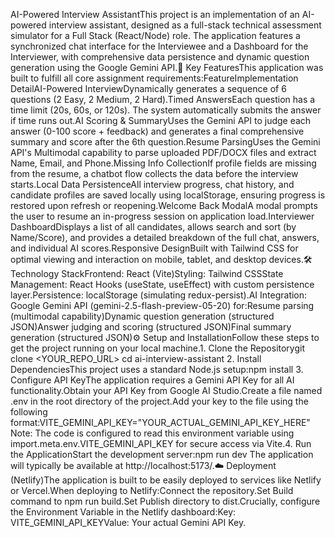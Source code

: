 AI-Powered Interview AssistantThis project is an implementation of an AI-powered interview assistant, designed as a full-stack technical assessment simulator for a Full Stack (React/Node) role. The application features a synchronized chat interface for the Interviewee and a Dashboard for the Interviewer, with comprehensive data persistence and dynamic question generation using the Google Gemini API.🚀 Key FeaturesThis application was built to fulfill all core assignment requirements:FeatureImplementation DetailAI-Powered InterviewDynamically generates a sequence of 6 questions (2 Easy, 2 Medium, 2 Hard).Timed AnswersEach question has a time limit (20s, 60s, or 120s). The system automatically submits the answer if time runs out.AI Scoring & SummaryUses the Gemini API to judge each answer (0-100 score + feedback) and generates a final comprehensive summary and score after the 6th question.Resume ParsingUses the Gemini API's Multimodal capability to parse uploaded PDF/DOCX files and extract Name, Email, and Phone.Missing Info CollectionIf profile fields are missing from the resume, a chatbot flow collects the data before the interview starts.Local Data PersistenceAll interview progress, chat history, and candidate profiles are saved locally using localStorage, ensuring progress is restored upon refresh or reopening.Welcome Back ModalA modal prompts the user to resume an in-progress session on application load.Interviewer DashboardDisplays a list of all candidates, allows search and sort (by Name/Score), and provides a detailed breakdown of the full chat, answers, and individual AI scores.Responsive DesignBuilt with Tailwind CSS for optimal viewing and interaction on mobile, tablet, and desktop devices.🛠️ Technology StackFrontend: React (Vite)Styling: Tailwind CSSState Management: React Hooks (useState, useEffect) with custom persistence layer.Persistence: localStorage (simulating redux-persist).AI Integration: Google Gemini API (gemini-2.5-flash-preview-05-20) for:Resume parsing (multimodal capability)Dynamic question generation (structured JSON)Answer judging and scoring (structured JSON)Final summary generation (structured JSON)⚙️ Setup and InstallationFollow these steps to get the project running on your local machine.1. Clone the Repositorygit clone <YOUR_REPO_URL>
cd ai-interview-assistant
2. Install DependenciesThis project uses a standard Node.js setup:npm install
3. Configure API KeyThe application requires a Gemini API Key for all AI functionality.Obtain your API Key from Google AI Studio.Create a file named .env in the root directory of the project.Add your key to the file using the following format:VITE_GEMINI_API_KEY="YOUR_ACTUAL_GEMINI_API_KEY_HERE"
Note: The code is configured to read this environment variable using import.meta.env.VITE_GEMINI_API_KEY for secure access via Vite.4. Run the ApplicationStart the development server:npm run dev
The application will typically be available at http://localhost:5173/.☁️ Deployment (Netlify)The application is built to be easily deployed to services like Netlify or Vercel.When deploying to Netlify:Connect the repository.Set Build command to npm run build.Set Publish directory to dist.Crucially, configure the Environment Variable in the Netlify dashboard:Key: VITE_GEMINI_API_KEYValue: Your actual Gemini API Key.
